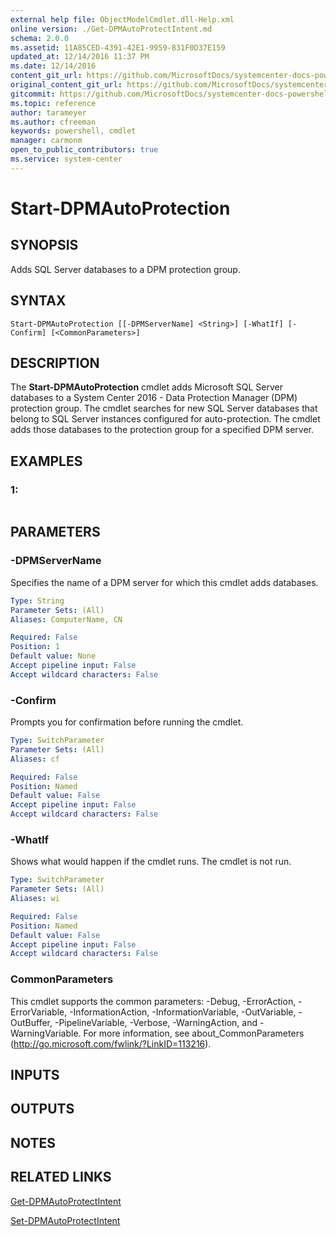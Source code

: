 ```yaml
---
external help file: ObjectModelCmdlet.dll-Help.xml
online version: ./Get-DPMAutoProtectIntent.md
schema: 2.0.0
ms.assetid: 11A85CED-4391-42E1-9959-831F0D37E159
updated_at: 12/14/2016 11:37 PM
ms.date: 12/14/2016
content_git_url: https://github.com/MicrosoftDocs/systemcenter-docs-powershell/blob/master/systemcenter-cmdlets/SystemCenter2016/DataProtectionManager/v1/Start-DPMAutoProtection.md
original_content_git_url: https://github.com/MicrosoftDocs/systemcenter-docs-powershell/blob/master/systemcenter-cmdlets/SystemCenter2016/DataProtectionManager/v1/Start-DPMAutoProtection.md
gitcommit: https://github.com/MicrosoftDocs/systemcenter-docs-powershell/blob/ddd0fefc9adaabb9394eb6c21b33370913d1830d/systemcenter-cmdlets/SystemCenter2016/DataProtectionManager/v1/Start-DPMAutoProtection.md
ms.topic: reference
author: tarameyer
ms.author: cfreeman
keywords: powershell, cmdlet
manager: carmonm
open_to_public_contributors: true
ms.service: system-center
---
```


# Start-DPMAutoProtection

## SYNOPSIS
Adds SQL Server databases to a DPM protection group.

## SYNTAX

```
Start-DPMAutoProtection [[-DPMServerName] <String>] [-WhatIf] [-Confirm] [<CommonParameters>]
```

## DESCRIPTION
The **Start-DPMAutoProtection** cmdlet adds Microsoft SQL Server databases to a System Center 2016 - Data Protection Manager (DPM) protection group.
The cmdlet searches for new SQL Server databases that belong to SQL Server instances configured for auto-protection.
The cmdlet adds those databases to the protection group for a specified DPM server.

## EXAMPLES

### 1:
```

```

## PARAMETERS

### -DPMServerName
Specifies the name of a DPM server for which this cmdlet adds databases.

```yaml
Type: String
Parameter Sets: (All)
Aliases: ComputerName, CN

Required: False
Position: 1
Default value: None
Accept pipeline input: False
Accept wildcard characters: False
```

### -Confirm
Prompts you for confirmation before running the cmdlet.

```yaml
Type: SwitchParameter
Parameter Sets: (All)
Aliases: cf

Required: False
Position: Named
Default value: False
Accept pipeline input: False
Accept wildcard characters: False
```

### -WhatIf
Shows what would happen if the cmdlet runs.
The cmdlet is not run.

```yaml
Type: SwitchParameter
Parameter Sets: (All)
Aliases: wi

Required: False
Position: Named
Default value: False
Accept pipeline input: False
Accept wildcard characters: False
```

### CommonParameters
This cmdlet supports the common parameters: -Debug, -ErrorAction, -ErrorVariable, -InformationAction, -InformationVariable, -OutVariable, -OutBuffer, -PipelineVariable, -Verbose, -WarningAction, and -WarningVariable. For more information, see about_CommonParameters (http://go.microsoft.com/fwlink/?LinkID=113216).

## INPUTS

## OUTPUTS

## NOTES

## RELATED LINKS

[Get-DPMAutoProtectIntent](xref:SystemCenter2016/DataProtectionManager/v1/Get-DPMAutoProtectIntent.md)

[Set-DPMAutoProtectIntent](xref:SystemCenter2016/DataProtectionManager/v1/Set-DPMAutoProtectIntent.md)


